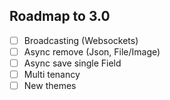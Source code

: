 ## Roadmap to 3.0

- [ ] Broadcasting (Websockets)
- [ ] Async remove (Json, File/Image)
- [ ] Async save single Field
- [ ] Multi tenancy
- [ ] New themes
